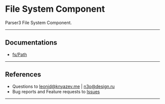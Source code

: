 # File System Component

Parser3 File System Component.

---

## Documentations

- [fs/Path](doc/classes/path.md)

---

## References

- Questions to <leonid@knyazev.me> | <n3o@design.ru>
- Bug reports and Feature requests to [Issues](/issues)

---
